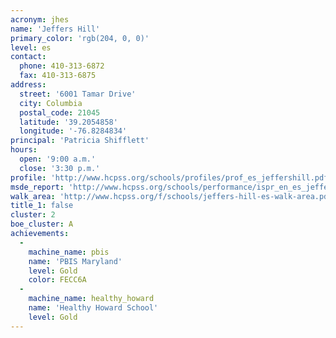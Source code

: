 ```yaml
---
acronym: jhes
name: 'Jeffers Hill'
primary_color: 'rgb(204, 0, 0)'
level: es
contact:
  phone: 410-313-6872
  fax: 410-313-6875
address:
  street: '6001 Tamar Drive'
  city: Columbia
  postal_code: 21045
  latitude: '39.2054858'
  longitude: '-76.8284834'
principal: 'Patricia Shifflett'
hours:
  open: '9:00 a.m.'
  close: '3:30 p.m.'
profile: 'http://www.hcpss.org/schools/profiles/prof_es_jeffershill.pdf'
msde_report: 'http://www.hcpss.org/schools/performance/ispr_en_es_jeffershill.pdf'
walk_area: 'http://www.hcpss.org/f/schools/jeffers-hill-es-walk-area.pdf'
title_1: false
cluster: 2
boe_cluster: A
achievements:
  -
    machine_name: pbis
    name: 'PBIS Maryland'
    level: Gold
    color: FECC6A
  -
    machine_name: healthy_howard
    name: 'Healthy Howard School'
    level: Gold
---
```


